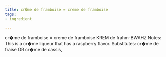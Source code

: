 ```yaml
---
title: cr�me de framboise = creme de framboise
tags:
- ingredient

---
```

cr�me de framboise = creme de framboise KREM de frahm-BWAHZ Notes: This is a cr�me liqueur that has a raspberry flavor. Substitutes: cr�me de fraise OR cr�me de cassis,

